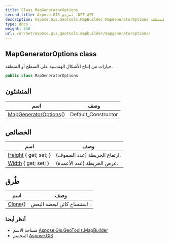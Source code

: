 ```yaml
---
title: Class MapGeneratorOptions
second_title: Aspose.GIS لمرجع .NET API
description: Aspose.Gis.GeoTools.MapBuilder.MapGeneratorOptions فصل. خيارات من إنتاج الأشكال الهندسية على السطح أو المنطقة.
type: docs
weight: 810
url: /ar/net/aspose.gis.geotools.mapbuilder/mapgeneratoroptions/
---
```

## MapGeneratorOptions class

خيارات من إنتاج الأشكال الهندسية على السطح أو المنطقة.

```csharp
public class MapGeneratorOptions
```

## المنشئون

| اسم | وصف |
| --- | --- |
| [MapGeneratorOptions](mapgeneratoroptions/)() | Default_Constructor |

## الخصائص

| اسم | وصف |
| --- | --- |
| [Height](../../aspose.gis.geotools.mapbuilder/mapgeneratoroptions/height/) { get; set; } | ارتفاع الخريطة (عدد الصفوف). |
| [Width](../../aspose.gis.geotools.mapbuilder/mapgeneratoroptions/width/) { get; set; } | عرض الخريطة (عدد الأعمدة). |

## طُرق

| اسم | وصف |
| --- | --- |
| [Clone](../../aspose.gis.geotools.mapbuilder/mapgeneratoroptions/clone/)() | استنساخ كائن لبعضه البعض . |

### أنظر أيضا

* مساحة الاسم [Aspose.Gis.GeoTools.MapBuilder](../../aspose.gis.geotools.mapbuilder/)
* المجسم [Aspose.GIS](../../)


